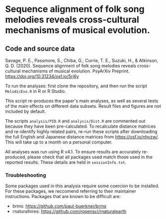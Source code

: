 # Sequence alignment of folk song melodies reveals cross-cultural mechanisms of musical evolution. 
## Code and source data

Savage, P. E., Passmore, S., Chiba, G., Currie, T. E., Suzuki, H., & Atkinson, Q. D. (2020). Sequence alignment of folk song melodies reveals cross-cultural mechanisms of musical evolution. PsyArXiv Preprint. https://doi.org/10.31234/osf.io/5rj6y

To run the analyses: first clone the repository, and then run the script `MelodicEvo.R` in R or R Studio. 

This script re-produces the paper's main analyses, as well as several tests of the main effects on different data subsets.
Result files and figures are not included by default. 

The scripts `analysis/PID.R` and `analysis/Dist.R` are commented out because they have been pre-calculated. To recalculate distance matrices and re-identify highly related pairs, re-run these scripts after downloading the full English and Japanese distance matrices from https://osf.io/nhvzw/. This will take up to a month on a personal computer. 

All analyses was run using R v4.1. To ensure results are accurately re-produced, please check that all packages used match those used in the reported results. These details are held in `sessionInfo.txt`. 

### Troubleshooting

Some packages used in this analysis require some coercion to be installed. For these packages, we reccomend referring to their maintainer instructions. 
Packages that are known to be difficult are:

- brms: https://github.com/paul-buerkner/brms
- rnaturalhires: https://github.com/ropensci/rnaturalearth
